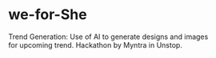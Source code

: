 # we-for-She
Trend Generation: Use of AI to generate designs and images for upcoming trend.
Hackathon by Myntra in Unstop.
